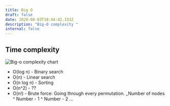 ```yaml
---
title: Big O
draft: false
date: 2020-08-03T18:44:42.151Z
description: "Big-O complexity "
internal: false
---
```


## Time complexity

![Big-o complexity chart](/img/slack-imgs.jpg "Complexity chart")

- O(log n) - Binary search
- O(n) - Linear search
- O(n log n) - Sorting
- O(n^2) - ??
- O(n!) - Brute force: Going through every permutation. \_Number of nodes ^ Number - 1 ^ Number - 2 ...
